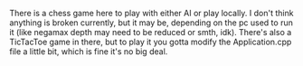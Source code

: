 There is a chess game here to play with either AI or play locally. I don't think anything is broken currently, but it may be, depending on the pc used to run it (like negamax depth may need to be reduced or smth, idk). There's also a TicTacToe game in there, but to play it you gotta modify the Application.cpp file a little bit, which is fine it's no big deal.
 
 
